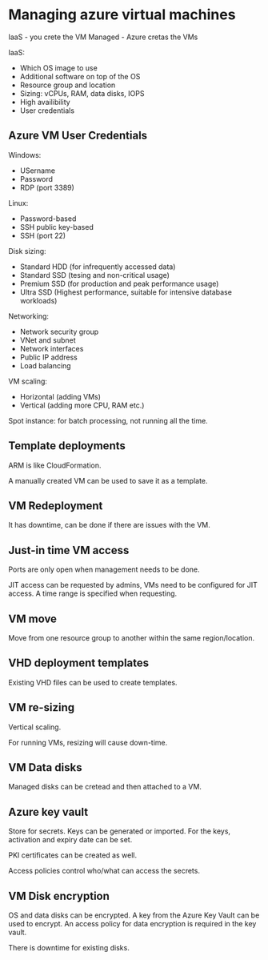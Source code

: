 # Managing azure virtual machines

IaaS - you crete the VM
Managed - Azure cretas the VMs

IaaS:
- Which OS image to use
- Additional software on top of the OS
- Resource group and location
- Sizing: vCPUs, RAM, data disks, IOPS
- High availibility
- User credentials

## Azure VM User Credentials

Windows:
- USername
- Password
- RDP (port 3389)

Linux:
- Password-based
- SSH public key-based
- SSH (port 22)

Disk sizing:
- Standard HDD (for infrequently accessed data)
- Standard SSD (tesing and non-critical usage)
- Premium SSD (for production and peak performance usage)
- Ultra SSD (Highest performance, suitable for intensive database workloads)

Networking:
- Network security group
- VNet and subnet
- Network interfaces
- Public IP address
- Load balancing

VM scaling:
- Horizontal (adding VMs)
- Vertical (adding more CPU, RAM etc.)


Spot instance: for batch processing, not running all the time.

## Template deployments

ARM is like CloudFormation.

A manually created VM can be used to save it as a template.

## VM Redeployment

It has downtime, can be done if there are issues with the VM.

## Just-in time VM access

Ports are only open when management needs to be done.

JIT access can be requested by admins, VMs need to be configured for JIT access. A time range is specified when requesting.

## VM move

Move from one resource group to another within the same region/location.

## VHD deployment templates

Existing VHD files can be used to create templates.

## VM re-sizing

Vertical scaling.

For running VMs, resizing will cause down-time.

## VM Data disks

Managed disks can be cretead and then attached to a VM.

## Azure key vault

Store for secrets. Keys can be generated or imported. For the keys, activation and expiry date can be set.

PKI certificates can be created as well.

Access policies control who/what can access the secrets.

## VM Disk encryption

OS and data disks can be encrypted. A key from the Azure Key Vault can be used to encrypt. An access policy for data encryption is required in the key vault.

There is downtime for existing disks.